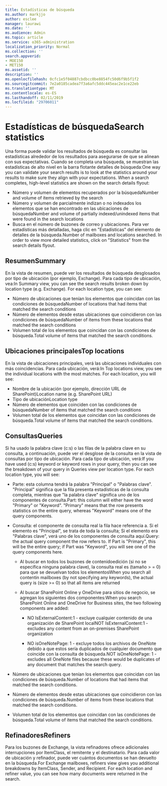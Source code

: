 ```yaml
---
title: Estadísticas de búsqueda
ms.author: markjjo
author: esclee
manager: laurawi
ms.date: ''
ms.audience: Admin
ms.topic: article
ms.service: o365-administration
localization_priority: Normal
ms.collection: ''
search.appverid:
- MOE150
- MET150
ms.assetid: ''
description: ''
ms.openlocfilehash: 0cfc1e5f04887cbdbcc0be8854fc50d6f9b5f1f2
ms.sourcegitcommit: 7e2a0185cadea7f3a6afc5ddc445eac2e1ce22eb
ms.translationtype: MT
ms.contentlocale: es-ES
ms.lasthandoff: 02/11/2019
ms.locfileid: "29706011"
---
```

# <a name="search-statistics"></a><span data-ttu-id="5fda2-102">Estadísticas de búsqueda</span><span class="sxs-lookup"><span data-stu-id="5fda2-102">Search statistics</span></span>

<span data-ttu-id="5fda2-p101">Una forma puede validar los resultados de búsqueda es consultar las estadísticas alrededor de los resultados para asegurarse de que se alinean con sus expectativas. Cuando se completa una búsqueda, se muestran las estadísticas de alto nivel en la barra flotante detalles de búsqueda:</span><span class="sxs-lookup"><span data-stu-id="5fda2-p101">One way you can validate your search results is to look at the statistics around your results to make sure they align with your expectations. When a search completes, high-level statistics are shown on the search details flyout:</span></span>
- <span data-ttu-id="5fda2-105">Número y volumen de elementos recuperados por la búsqueda</span><span class="sxs-lookup"><span data-stu-id="5fda2-105">Number and volume of items retrieved by the search</span></span>
- <span data-ttu-id="5fda2-106">Número y volumen de parcialmente indizan o no indexados los elementos que se han encontrado en las ubicaciones de búsqueda</span><span class="sxs-lookup"><span data-stu-id="5fda2-106">Number and volume of partially indexed/unindexed items that were found in the search locations</span></span>
- <span data-ttu-id="5fda2-p102">Busca en el número de buzones de correo y ubicaciones. Para ver estadísticas más detalladas, haga clic en "Estadísticas" del elemento de detalles de la búsqueda.</span><span class="sxs-lookup"><span data-stu-id="5fda2-p102">Number of mailboxes and locations searched. In order to view more detailed statistics, click on "Statistics" from the search details flyout.</span></span>

## <a name="summary"></a><span data-ttu-id="5fda2-109">Resumen</span><span class="sxs-lookup"><span data-stu-id="5fda2-109">Summary</span></span>

<span data-ttu-id="5fda2-p103">En la vista de resumen, puede ver los resultados de búsqueda desglosados por tipo de ubicación (por ejemplo, Exchange). Para cada tipo de ubicación, vea:</span><span class="sxs-lookup"><span data-stu-id="5fda2-p103">In Summary view, you can see the search results broken down by location type (e.g. Exchange). For each location type, you can see:</span></span>
- <span data-ttu-id="5fda2-112">Número de ubicaciones que tenían los elementos que coincidan con las condiciones de búsqueda</span><span class="sxs-lookup"><span data-stu-id="5fda2-112">Number of locations that had items that matched the search conditions</span></span>
- <span data-ttu-id="5fda2-113">Número de elementos desde estas ubicaciones que coincidieron con las condiciones de búsqueda</span><span class="sxs-lookup"><span data-stu-id="5fda2-113">Number of items from these locations that matched the search conditions</span></span>
- <span data-ttu-id="5fda2-114">Volumen total de los elementos que coincidan con las condiciones de búsqueda.</span><span class="sxs-lookup"><span data-stu-id="5fda2-114">Total volume of items that matched the search conditions.</span></span>

## <a name="top-locations"></a><span data-ttu-id="5fda2-115">Ubicaciones principales</span><span class="sxs-lookup"><span data-stu-id="5fda2-115">Top locations</span></span>

<span data-ttu-id="5fda2-p104">En la vista de ubicaciones principales, verá las ubicaciones individuales con más coincidencias. Para cada ubicación, verá:</span><span class="sxs-lookup"><span data-stu-id="5fda2-p104">In Top locations view, you see the individual locations with the most matches. For each location, you will see:</span></span>
- <span data-ttu-id="5fda2-118">Nombre de la ubicación (por ejemplo, dirección URL de SharePoint)</span><span class="sxs-lookup"><span data-stu-id="5fda2-118">Location name (e.g. SharePoint URL)</span></span>
- <span data-ttu-id="5fda2-119">Tipo de ubicación</span><span class="sxs-lookup"><span data-stu-id="5fda2-119">Location type</span></span>
- <span data-ttu-id="5fda2-120">Número de elementos que coinciden con las condiciones de búsqueda</span><span class="sxs-lookup"><span data-stu-id="5fda2-120">Number of items that matched the search conditions</span></span>
- <span data-ttu-id="5fda2-121">Volumen total de los elementos que coincidan con las condiciones de búsqueda.</span><span class="sxs-lookup"><span data-stu-id="5fda2-121">Total volume of items that matched the search conditions.</span></span>

## <a name="queries"></a><span data-ttu-id="5fda2-122">Consultas</span><span class="sxs-lookup"><span data-stu-id="5fda2-122">Queries</span></span>

<span data-ttu-id="5fda2-p105">Si ha usado la palabra clave (c:s) o las filas de la palabra clave en su consulta, a continuación, puede ver el desglose de la consulta en la vista de consultas por tipo de ubicación. Para cada tipo de ubicación, verá:</span><span class="sxs-lookup"><span data-stu-id="5fda2-p105">If you have used (c:s) keyword or keyword rows in your query, then you can see the breakdown of your query in Queries view per location type. For each location type, you will see:</span></span>

- <span data-ttu-id="5fda2-p106">Parte: esta columna tendrá la palabra "Principal" o "Palabras clave". "Principal" significa que la fila presenta estadísticas de la consulta completa, mientras que "la palabra clave" significa uno de los componentes de consulta.</span><span class="sxs-lookup"><span data-stu-id="5fda2-p106">Part: this column will either have the word "Primary" or "Keyword". "Primary" means that the row presents statistics on the entire query, whereas "Keyword" means one of the query components.</span></span>

- <span data-ttu-id="5fda2-p107">Consulta: el componente de consulta real la fila hace referencia a. Si el elemento es "Principal", se trata de toda la consulta; Si el elemento era "Palabras clave", verá uno de los componentes de consulta aquí.</span><span class="sxs-lookup"><span data-stu-id="5fda2-p107">Query: the actual query component the row refers to. If Part is "Primary", this will be the entire query; if Part was "Keyword", you will see one of the query components here.</span></span>
  
  - <span data-ttu-id="5fda2-129">Al buscar en todos los buzones de contenidoedición (si no se especifica ninguna palabra clave), la consulta real es (tamaño > = 0) para que se devuelvan todos los elementos</span><span class="sxs-lookup"><span data-stu-id="5fda2-129">When you search all contentin mailboxes (by not specifying any keywords), the actual query is (size >= 0) so that all items are returned</span></span>
  
  - <span data-ttu-id="5fda2-130">Al buscar SharePoint Online y OneDrive para sitios de negocio, se agregan los siguientes dos componentes:</span><span class="sxs-lookup"><span data-stu-id="5fda2-130">When you search SharePoint Online and OneDrive for Business sites, the two following components are added:</span></span>
    
    - <span data-ttu-id="5fda2-131">NO IsExternalContent:1 - excluye cualquier contenido de una organización de SharePoint local</span><span class="sxs-lookup"><span data-stu-id="5fda2-131">NOT IsExternalContent:1 - excludes any content from an on-premises SharePoint organization</span></span>
    
    - <span data-ttu-id="5fda2-132">NO isOneNotePage: 1 - excluye todos los archivos de OneNote debido a que estos sería duplicados de cualquier documento que coincide con la consulta de búsqueda.</span><span class="sxs-lookup"><span data-stu-id="5fda2-132">NOT isOneNotePage: 1 - excludes all OneNote files because these would be duplicates of any document that matches the search query.</span></span>

- <span data-ttu-id="5fda2-133">Número de ubicaciones que tenían los elementos que coincidan con las condiciones de búsqueda.</span><span class="sxs-lookup"><span data-stu-id="5fda2-133">Number of locations that had items that matched the search conditions.</span></span>

- <span data-ttu-id="5fda2-134">Número de elementos desde estas ubicaciones que coincidieron con las condiciones de búsqueda.</span><span class="sxs-lookup"><span data-stu-id="5fda2-134">Number of items from these locations that matched the search conditions.</span></span>

- <span data-ttu-id="5fda2-135">Volumen total de los elementos que coincidan con las condiciones de búsqueda.</span><span class="sxs-lookup"><span data-stu-id="5fda2-135">Total volume of items that matched the search conditions.</span></span>

## <a name="refiners"></a><span data-ttu-id="5fda2-136">Refinadores</span><span class="sxs-lookup"><span data-stu-id="5fda2-136">Refiners</span></span>

<span data-ttu-id="5fda2-p108">Para los buzones de Exchange, la vista refinadores ofrece adicionales interrupciones por ItemClass, el remitente y el destinatario. Para cada valor de ubicación y refinador, puede ver cuántos documentos se han devuelto en la búsqueda.</span><span class="sxs-lookup"><span data-stu-id="5fda2-p108">For Exchange mailboxes, refiners view gives you additional breakdowns by ItemClass, Sender, and Recipient. For each location and refiner value, you can see how many documents were returned in the search.</span></span>